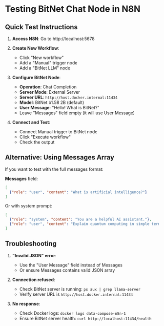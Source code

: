 # Testing BitNet Chat Node in N8N

## Quick Test Instructions

1. **Access N8N**: Go to http://localhost:5678

2. **Create New Workflow**:
   - Click "New workflow"
   - Add a "Manual" trigger node
   - Add a "BitNet LLM" node

3. **Configure BitNet Node**:
   - **Operation**: Chat Completion
   - **Server Mode**: External Server
   - **Server URL**: `http://host.docker.internal:11434`
   - **Model**: BitNet b1.58 2B (default)
   - **User Message**: "Hello! What is BitNet?"
   - Leave "Messages" field empty (it will use User Message)

4. **Connect and Test**:
   - Connect Manual trigger to BitNet node
   - Click "Execute workflow"
   - Check the output

## Alternative: Using Messages Array

If you want to test with the full messages format:

**Messages** field:
```json
[
  {"role": "user", "content": "What is artificial intelligence?"}
]
```

Or with system prompt:
```json
[
  {"role": "system", "content": "You are a helpful AI assistant."},
  {"role": "user", "content": "Explain quantum computing in simple terms."}
]
```

## Troubleshooting

1. **"Invalid JSON" error**: 
   - Use the "User Message" field instead of Messages
   - Or ensure Messages contains valid JSON array

2. **Connection refused**:
   - Check BitNet server is running: `ps aux | grep llama-server`
   - Verify server URL is `http://host.docker.internal:11434`

3. **No response**:
   - Check Docker logs: `docker logs data-compose-n8n-1`
   - Ensure BitNet server health: `curl http://localhost:11434/health`